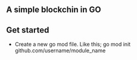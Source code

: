 ## A simple blockchin in GO

## Get started
-  Create a new go mod file. Like this;
go mod init github.com/username/module_name



